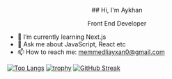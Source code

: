 <p align="center">## Hi, I'm Aykhan</p>
<p align="center">Front End Developer</p>
   
- 🌱 I’m currently learning Next.js
- 💬 Ask me about JavaScript, React etc
- 📫 How to reach me: memmedliayxan0@gmail.com

[![Top Langs](https://github-readme-stats.vercel.app/api/top-langs/?username=ayxan65&layout=donut)](https://github.com/anuraghazra/github-readme-stats)
[![trophy](https://github-profile-trophy.vercel.app/?username=ayxan65)](https://github.com/ryo-ma/github-profile-trophy)
[![GitHub Streak](https://streak-stats.demolab.com/?user=ayxan65)](https://git.io/streak-stats)






